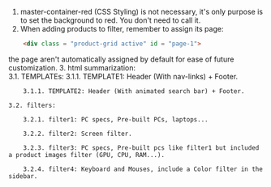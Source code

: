 1. master-container-red (CSS Styling) is not necessary, it's only purpose is to set the background to red. You don't need to call it.
2. When adding products to filter, remember to assign its page:
```html
    <div class = "product-grid active" id = "page-1">
```
the page aren't automatically assigned by default for ease of future customization.
3. html summarization:  
    3.1. TEMPLATEs:
        3.1.1. TEMPLATE1: Header (With nav-links) + Footer.

        3.1.1. TEMPLATE2: Header (With animated search bar) + Footer.
        
    3.2. filters:

        3.2.1. filter1: PC specs, Pre-built PCs, laptops...

        3.2.2. filter2: Screen filter.

        3.2.3. filter3: PC specs, Pre-built pcs like filter1 but included a product images filter (GPU, CPU, RAM...).
    
        3.2.4. filter4: Keyboard and Mouses, include a Color filter in the sidebar.
